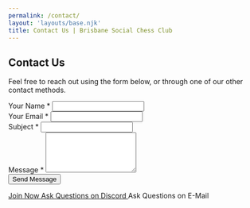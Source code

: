 ```yaml
---
permalink: /contact/
layout: 'layouts/base.njk'
title: Contact Us | Brisbane Social Chess Club
---
```


<section class="px-4 max-w-3xl">
  <h2 class="text-center text-xl md:text-2xl font-semibold text-indigo-200 mb-3">
    Contact Us
  </h2>
  <p class="text-center text-white text-base md:text-lg mb-8">
    Feel free to reach out using the form below, or through one of our other contact methods.
  </p>
  <form action="#" method="POST" class="flex flex-col gap-2" novalidate>
    <!-- Name -->
    <div class="flex flex-col">
      <label for="name" class="text-gray-200 font-semibold mb-1">Your Name <span aria-hidden="true">*</span></label>
      <input type="text" id="name" name="name" required autocomplete="name"
        class="w-full px-4 py-2 rounded-md border border-gray-400 bg-white/10 text-white focus:border-cyan-400 focus:bg-white/15 focus:ring-2 focus:ring-cyan-400 outline-none transition" />
    </div>
    <!-- Email -->
    <div class="flex flex-col">
      <label for="email" class="text-gray-200 font-semibold mb-1">Your Email <span aria-hidden="true">*</span></label>
      <input type="email" id="email" name="email" required autocomplete="email"
        class="w-full px-4 py-2 rounded-md border border-gray-400 bg-white/10 text-white focus:border-cyan-400 focus:bg-white/15 focus:ring-2 focus:ring-cyan-400 outline-none transition" />
    </div>
    <!-- Subject -->
    <div class="flex flex-col">
      <label for="subject" class="text-gray-200 font-semibold mb-1">Subject <span aria-hidden="true">*</span></label>
      <input type="text" id="subject" name="subject" required
        class="w-full px-4 py-2 rounded-md border border-gray-400 bg-white/10 text-white focus:border-cyan-400 focus:bg-white/15 focus:ring-2 focus:ring-cyan-400 outline-none transition" />
    </div>
    <!-- Message -->
    <div class="flex flex-col">
      <label for="message" class="text-gray-200 font-semibold mb-1">Message <span aria-hidden="true">*</span></label>
      <textarea id="message" name="message" rows="5" required
        class="w-full px-4 py-3 rounded-lg border border-gray-400 bg-white/10 text-white placeholder-gray-400 focus:border-blue-400 focus:bg-white/20 focus:outline-none focus:ring-2 focus:ring-blue-400 transition resize-vertical min-h-[120px]"></textarea>
    </div>
    <!-- Submit Button -->
    <button type="submit" class="cursor-pointer bg-indigo-900 hover:bg-indigo-400 font-bold py-3 px-6 rounded-full shadow-lg">
      Send Message
    </button>
</form>

<!-- Other Actions -->
<div class="flex flex-col gap-3 mt-8">
    <a href="/register" class="w-full text-center py-3 px-6 bg-white text-black font-bold rounded-full shadow-md hover:shadow-lg hover:-translate-y-1 transition">
      Join Now
    </a>
    <a href="https://discord.com/invite/JWBKhQmzvD" class="w-full text-center py-3 px-6 bg-white text-black font-bold rounded-full shadow-md hover:shadow-lg hover:-translate-y-1 transition">
      Ask Questions on Discord
    </a>
    <a data-email-href class="w-full text-center py-3 px-6 bg-white text-black font-bold rounded-full shadow-md hover:shadow-lg hover:-translate-y-1 transition">
      Ask Questions on E-Mail
    </a>
  </div>
</section>
